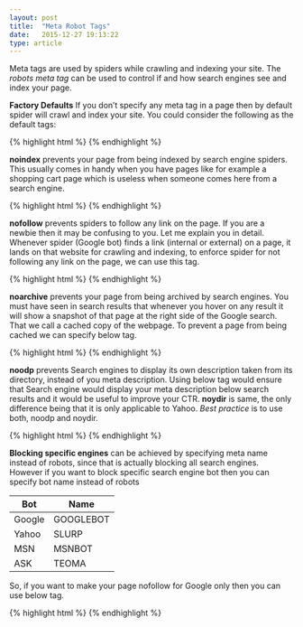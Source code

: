 ```yaml
---
layout: post
title:  "Meta Robot Tags"
date:   2015-12-27 19:13:22
type: article
---
```


Meta tags are used by spiders while crawling and indexing your site. The *robots meta tag* 
can be used to control if and how search engines see and index your page.

**Factory Defaults** If you don’t specify any meta tag in a page then by default spider will 
crawl and index your site. You could consider the following as the default tags:

{% highlight html %}
<meta name="robots" content="index, follow" />
<meta name="robots" content="none" />
{% endhighlight %}


**noindex** prevents your page from being indexed by search engine spiders. This usually 
comes in handy when you have pages like for example a shopping cart page which is useless
when someone comes here from a search engine. 

{% highlight html %}
<meta name="robots" content="noindex" />
{% endhighlight %}


**nofollow** prevents spiders to follow any link on the page. If you are a newbie then it 
may be confusing to you. Let me explain you in detail. Whenever spider (Google bot) finds a 
link (internal or external) on a page, it lands on that website for crawling and indexing, 
to enforce spider for not following any link on the page, we can use this tag.

{% highlight html %}
<meta name="robots" content="nofollow" />
{% endhighlight %}

**noarchive** prevents your page from being archived by search engines. You must have seen in 
search results that whenever you hover on any result it will show a snapshot of that page at 
the right side of the Google search. That we call a cached copy of the webpage. To prevent a 
page from being cached we can specify below tag.

{% highlight html %}
<meta name="robots" content="noarchive" />
{% endhighlight %}


**noodp** prevents Search engines to display its own description taken from its directory, 
instead of you meta description. Using below tag would ensure that Search engine would display 
your meta description below search results and it would be useful to improve your CTR. **noydir** 
is same, the only difference being that it is only applicable to Yahoo. *Best practice* is to 
use both, noodp and noydir.

{% highlight html %}
<meta name="robots" content="noodp, noydir" />
{% endhighlight %}


**Blocking specific engines** can be achieved by specifying meta name instead of robots, since
that is actually blocking all search engines. However if you want to block specific search engine 
bot then you can specify bot name instead of robots

| Bot    | Name      |
|--------|-----------|
| Google | GOOGLEBOT |
| Yahoo  | SLURP     |
| MSN    | MSNBOT    |
| ASK    | TEOMA     |

So, if you want to make your page nofollow for Google only then you can use below tag.

{% highlight html %}
<meta name="Googlebot" content="nofollow" />
{% endhighlight %}

